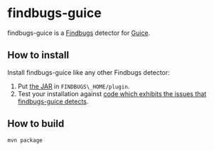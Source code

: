findbugs-guice
==============
findbugs-guice is a [Findbugs](http://code.google.com/p/findbugs/) detector for [Guice](http://code.google.com/p/google-guice/).

How to install
--------------
Install findbugs-guice like any other Findbugs detector:
1. Put [the JAR](https://github.com/downloads/tomfitzhenry/findbugs-guice/findbugs-guice-0.1-SNAPSHOT.jar) in `FINDBUGS\_HOME/plugin`.
2. Test your installation against [code which exhibits the issues that findbugs-guice detects](https://github.com/tomfitzhenry/findbugs-guice/tree/master/src/test/benchmarks).

How to build
------------
`mvn package`
